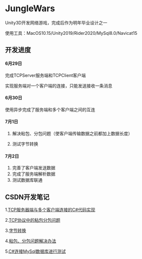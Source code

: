 # JungleWars
Unity3D开发网络游戏，完成后作为明年毕业设计之一

使用工具：MacOS10.15/Unity2019/Rider2020/MySql8.0/Navicat15

## 开发进度

#### 6月29日

完成TCPServer服务端和TCPClient客户端

实现服务端对一个客户端的连接，只能发送接收一条消息

#### 6月30日

使用异步完成了服务端和多个客户端之间的互连

#### 7月1日

1. 解决粘包、分包问题（使客户端传输数据之前都加上数据长度）

2. 测试字节转换 

#### 7月2日

1. 完善了客户端发送数据
2. 完成了服务端解析数据
3. 测试数据库联通







## CSDN开发笔记

1.[TCP服务器端与多个客户端连接的C#代码实现](https://blog.csdn.net/wankcn/article/details/107007522)

2.[TCP协议中的粘包分包问题](https://blog.csdn.net/wankcn/article/details/107063186)

3.[字节转换](https://blog.csdn.net/wankcn/article/details/107071861)

4.[粘包、分包问题解决办法](https://editor.csdn.net/md/?articleId=107074772)

5.[C#连接MySql数据库进行测试](https://editor.csdn.net/md/?articleId=107075998)

